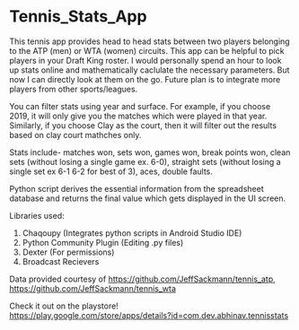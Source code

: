 # Tennis_Stats_App

This tennis app provides head to head stats between two players belonging to the ATP (men) or WTA (women) circuits. This app can be helpful to pick players in your Draft King roster. I would personally spend an hour to look up stats online and mathematically caclulate the necessary parameters. But now I can directly look at them on the go. Future plan is to integrate more players from other sports/leagues. 

You can filter stats using year and surface. For example, if you choose 2019, it will only give you the matches which were played in that year. Similarly, if you choose Clay as the court, then it will filter out the results based on clay court mathches only.

Stats include- matches won, sets won, games won, break points won, clean sets (without losing a single game ex. 6-0), straight sets (without losing a single set ex 6-1 6-2 for best of 3), aces, double faults.  

Python script derives the essential information from the spreadsheet database and returns the final value which gets displayed in the UI screen.  

Libraries used:
1) Chaqoupy (Integrates python scripts in Android Studio IDE)
2) Python Community Plugin (Editing .py files)
3) Dexter (For permissions)
4) Broadcast Recievers

Data provided courtesy of https://github.com/JeffSackmann/tennis_atp, https://github.com/JeffSackmann/tennis_wta

Check it out on the playstore!  
https://play.google.com/store/apps/details?id=com.dev.abhinav.tennisstats
